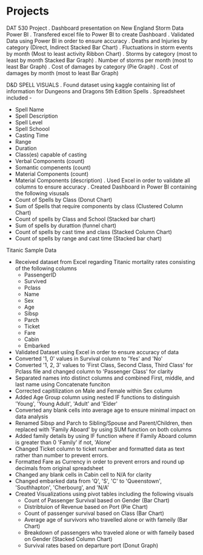 # Projects

DAT 530 Project 
. Dashboard presentation on New England Storm Data Power BI
. Transfered excel file to Power BI to create Dashboard
. Validated Data using Power BI in order to ensure accuracy
. Deaths and Injuries by category (Direct, Indirect Stacked Bar Chart)
. Fluctuations in storm events by month (Most to least activity Ribbon Chart)
. Storms by category (most to least by month Stacked Bar Graph)
. Number of storms per month (most to least Bar Graph)
. Cost of damages by category (Pie Graph)
. Cost of damages by month (most to least Bar Graph)

D&D SPELL VISUALS 
. Found dataset using kaggle containing list of information for Dungeons and Dragons 5th Edition Spells
. Spreadsheet included -
  - Spell Name
  - Spell Description
  - Spell Level
  - Spell Schoool
  - Casting Time
  - Range
  - Duration
  - Class(es) capable of casting
  - Verbal Components (count)
  - Somantic compenents (count)
  - Material Components (count)
  - Material Components (description)
. Used Excel in order to validate all columns to ensure accuracy
. Created Dashboard in Power BI containing the following visusals
  - Count of Spells by Class (Donut Chart)
  - Sum of Spells that require components by class (Clustered Column Chart)
  - Count of spells by Class and School (Stacked bar chart)
  - Sum of spells by durattion (funnel chart)
  - Count of spells by cast time and class (Stacked Column Chart)
  - Count of spells by range and cast time (Stacked bar chart)

Titanic Sample Data
 - Received dataset from Excel regarding Titanic mortality rates consisting of the following columns
    - PassengerID
    - Survived
    - Pclass
    - Name
    - Sex
    - Age
    - Sibsp
    - Parch
    - Ticket
    - Fare
    - Cabin
    - Embarked
 - Validated Dataset using Excel in order to ensure accuracy of data
 - Converted '1, 0' values in Survival column to 'Yes' and 'No'
 - Converted '1, 2, 3' values to 'First Class, Second Class, Third Class' for Pclass file and changed column to 'Passenger Class' for clarity
 - Separated names into distinct columns and combined First, middle, and last name using Concatenate funciton
 - Corrected capitilization on Male and Female within Sex column
 - Added Age Group column using nested IF functions to distinguish 'Young', 'Young Adult', 'Adult' and 'Elder'
 - Converted any blank cells into average age to ensure minimal impact on data analysis
 - Renamed Sibsp and Parch to Sibling/Spouse and Parent/Children, then replaced with 'Family Aboard' by using SUM function on both columns
 - Added family details by using IF function where if Family Aboard column is greater than 0 'Family' if not, 'Alone'
 - Changed Ticket column to ticket number and formatted data as text rather than number to prevent errors.
 - Formatted Fare as Currency in order to prevent errors and round up decimals from original spreadsheet
 - Changed any blank cells in Cabin cell to N/A for clarity
 - Changed embarked data from 'Q', 'S', 'C' to 'Queenstown', 'Southhapton', 'Cherbourg', and 'N/A'
 - Created Visualizations using pivot tables including the following visuals
    - Count of Passenger Survival based on Gender (Bar Chart) 
    - Distribtuion of Revenue based on Port (Pie Chart) 
    - Count of passenger survival based on Class (Bar Chart)
    - Average age of survivors who travelled alone or with fameily (Bar Chart)
    - Breakdown of passengers who traveled alone or with fameily based on Gender (Stacked Column Chart) 
    - Survival rates based on departure port (Donut Graph)
